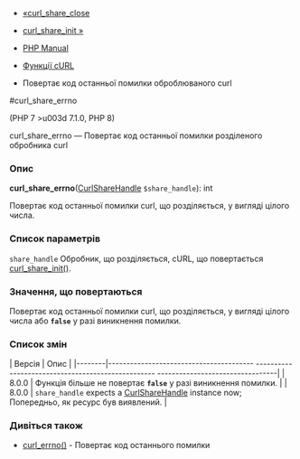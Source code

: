 - [«curl_share_close](function.curl-share-close.md)
- [curl_share_init »](function.curl-share-init.md)

- [PHP Manual](index.md)
- [Функції cURL](ref.curl.md)
- Повертає код останньої помилки оброблюваного curl

#curl_share_errno

(PHP 7 \>u003d 7.1.0, PHP 8)

curl_share_errno — Повертає код останньої помилки розділеного
обробника curl

### Опис

**curl_share_errno**([CurlShareHandle](class.curlsharehandle.md)
`$share_handle`): int

Повертає код останньої помилки curl, що розділяється, у вигляді
цілого числа.

### Список параметрів

`share_handle`
Обробник, що розділяється, cURL, що повертається
[curl_share_init()](function.curl-share-init.md).

### Значення, що повертаються

Повертає код останньої помилки curl, що розділяється, у вигляді
цілого числа або **`false`** у разі виникнення помилки.

### Список змін

| Версія | Опис |
|--------|---------------------------------------- -------------------------------------------------- ---------------------------------|
| 8.0.0 | Функція більше не повертає **`false`** у разі виникнення помилки. |
| 8.0.0 | `share_handle` expects a [CurlShareHandle](class.curlsharehandle.md) instance now; Попередньо, як ресурс був виявлений. |

### Дивіться також

- [curl_errno()](function.curl-errno.md) - Повертає код останнього
помилки
